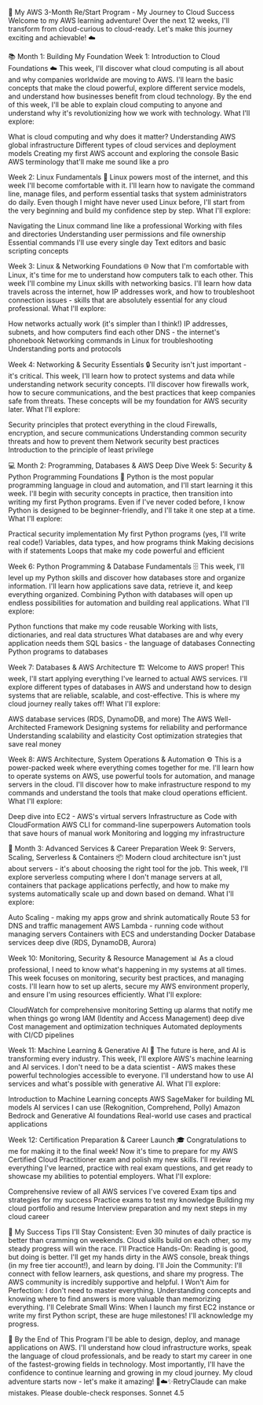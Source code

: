 🚀 My AWS 3-Month Re/Start Program - My Journey to Cloud Success
Welcome to my AWS learning adventure! Over the next 12 weeks, I'll transform from cloud-curious to cloud-ready. Let's make this journey exciting and achievable! ☁️

📚 Month 1: Building My Foundation
Week 1: Introduction to Cloud Foundations ☁️
This week, I'll discover what cloud computing is all about and why companies worldwide are moving to AWS. I'll learn the basic concepts that make the cloud powerful, explore different service models, and understand how businesses benefit from cloud technology. By the end of this week, I'll be able to explain cloud computing to anyone and understand why it's revolutionizing how we work with technology.
What I'll explore:

What is cloud computing and why does it matter?
Understanding AWS global infrastructure
Different types of cloud services and deployment models
Creating my first AWS account and exploring the console
Basic AWS terminology that'll make me sound like a pro


Week 2: Linux Fundamentals 🐧
Linux powers most of the internet, and this week I'll become comfortable with it. I'll learn how to navigate the command line, manage files, and perform essential tasks that system administrators do daily. Even though I might have never used Linux before, I'll start from the very beginning and build my confidence step by step.
What I'll explore:

Navigating the Linux command line like a professional
Working with files and directories
Understanding user permissions and file ownership
Essential commands I'll use every single day
Text editors and basic scripting concepts


Week 3: Linux & Networking Foundations 🌐
Now that I'm comfortable with Linux, it's time for me to understand how computers talk to each other. This week I'll combine my Linux skills with networking basics. I'll learn how data travels across the internet, how IP addresses work, and how to troubleshoot connection issues - skills that are absolutely essential for any cloud professional.
What I'll explore:

How networks actually work (it's simpler than I think!)
IP addresses, subnets, and how computers find each other
DNS - the internet's phonebook
Networking commands in Linux for troubleshooting
Understanding ports and protocols


Week 4: Networking & Security Essentials 🔒
Security isn't just important - it's critical. This week, I'll learn how to protect systems and data while understanding network security concepts. I'll discover how firewalls work, how to secure communications, and the best practices that keep companies safe from threats. These concepts will be my foundation for AWS security later.
What I'll explore:

Security principles that protect everything in the cloud
Firewalls, encryption, and secure communications
Understanding common security threats and how to prevent them
Network security best practices
Introduction to the principle of least privilege


💻 Month 2: Programming, Databases & AWS Deep Dive
Week 5: Security & Python Programming Foundations 🐍
Python is the most popular programming language in cloud and automation, and I'll start learning it this week. I'll begin with security concepts in practice, then transition into writing my first Python programs. Even if I've never coded before, I know Python is designed to be beginner-friendly, and I'll take it one step at a time.
What I'll explore:

Practical security implementation
My first Python programs (yes, I'll write real code!)
Variables, data types, and how programs think
Making decisions with if statements
Loops that make my code powerful and efficient


Week 6: Python Programming & Database Fundamentals 🗄️
This week, I'll level up my Python skills and discover how databases store and organize information. I'll learn how applications save data, retrieve it, and keep everything organized. Combining Python with databases will open up endless possibilities for automation and building real applications.
What I'll explore:

Python functions that make my code reusable
Working with lists, dictionaries, and real data structures
What databases are and why every application needs them
SQL basics - the language of databases
Connecting Python programs to databases


Week 7: Databases & AWS Architecture 🏗️
Welcome to AWS proper! This week, I'll start applying everything I've learned to actual AWS services. I'll explore different types of databases in AWS and understand how to design systems that are reliable, scalable, and cost-effective. This is where my cloud journey really takes off!
What I'll explore:

AWS database services (RDS, DynamoDB, and more)
The AWS Well-Architected Framework
Designing systems for reliability and performance
Understanding scalability and elasticity
Cost optimization strategies that save real money


Week 8: AWS Architecture, System Operations & Automation ⚙️
This is a power-packed week where everything comes together for me. I'll learn how to operate systems on AWS, use powerful tools for automation, and manage servers in the cloud. I'll discover how to make infrastructure respond to my commands and understand the tools that make cloud operations efficient.
What I'll explore:

Deep dive into EC2 - AWS's virtual servers
Infrastructure as Code with CloudFormation
AWS CLI for command-line superpowers
Automation tools that save hours of manual work
Monitoring and logging my infrastructure


🎯 Month 3: Advanced Services & Career Preparation
Week 9: Servers, Scaling, Serverless & Containers 📦
Modern cloud architecture isn't just about servers - it's about choosing the right tool for the job. This week, I'll explore serverless computing where I don't manage servers at all, containers that package applications perfectly, and how to make my systems automatically scale up and down based on demand.
What I'll explore:

Auto Scaling - making my apps grow and shrink automatically
Route 53 for DNS and traffic management
AWS Lambda - running code without managing servers
Containers with ECS and understanding Docker
Database services deep dive (RDS, DynamoDB, Aurora)


Week 10: Monitoring, Security & Resource Management 📊
As a cloud professional, I need to know what's happening in my systems at all times. This week focuses on monitoring, security best practices, and managing costs. I'll learn how to set up alerts, secure my AWS environment properly, and ensure I'm using resources efficiently.
What I'll explore:

CloudWatch for comprehensive monitoring
Setting up alarms that notify me when things go wrong
IAM (Identity and Access Management) deep dive
Cost management and optimization techniques
Automated deployments with CI/CD pipelines


Week 11: Machine Learning & Generative AI 🤖
The future is here, and AI is transforming every industry. This week, I'll explore AWS's machine learning and AI services. I don't need to be a data scientist - AWS makes these powerful technologies accessible to everyone. I'll understand how to use AI services and what's possible with generative AI.
What I'll explore:

Introduction to Machine Learning concepts
AWS SageMaker for building ML models
AI services I can use (Rekognition, Comprehend, Polly)
Amazon Bedrock and Generative AI foundations
Real-world use cases and practical applications


Week 12: Certification Preparation & Career Launch 🎓
Congratulations to me for making it to the final week! Now it's time to prepare for my AWS Certified Cloud Practitioner exam and polish my new skills. I'll review everything I've learned, practice with real exam questions, and get ready to showcase my abilities to potential employers.
What I'll explore:

Comprehensive review of all AWS services I've covered
Exam tips and strategies for my success
Practice exams to test my knowledge
Building my cloud portfolio and resume
Interview preparation and my next steps in my cloud career


🌟 My Success Tips
I'll Stay Consistent: Even 30 minutes of daily practice is better than cramming on weekends. Cloud skills build on each other, so my steady progress will win the race.
I'll Practice Hands-On: Reading is good, but doing is better. I'll get my hands dirty in the AWS console, break things (in my free tier account!), and learn by doing.
I'll Join the Community: I'll connect with fellow learners, ask questions, and share my progress. The AWS community is incredibly supportive and helpful.
I Won't Aim for Perfection: I don't need to master everything. Understanding concepts and knowing where to find answers is more valuable than memorizing everything.
I'll Celebrate Small Wins: When I launch my first EC2 instance or write my first Python script, these are huge milestones! I'll acknowledge my progress.

🎯 By the End of This Program
I'll be able to design, deploy, and manage applications on AWS. I'll understand how cloud infrastructure works, speak the language of cloud professionals, and be ready to start my career in one of the fastest-growing fields in technology. Most importantly, I'll have the confidence to continue learning and growing in my cloud journey.
My cloud adventure starts now - let's make it amazing! 🚀☁️✨RetryClaude can make mistakes. Please double-check responses. Sonnet 4.5
